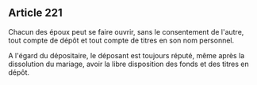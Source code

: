 Article 221
----
Chacun des époux peut se faire ouvrir, sans le consentement de l'autre, tout
compte de dépôt et tout compte de titres en son nom personnel.

A l'égard du dépositaire, le déposant est toujours réputé, même après la
dissolution du mariage, avoir la libre disposition des fonds et des titres en
dépôt.
